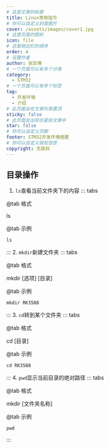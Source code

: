 ```yaml
---
# 这是文章的标题
title: Linux常用指令
# 你可以自定义封面图片
cover: /assets/images/cover1.jpg
# 这是页面的图标
icon: file
# 这是侧边栏的顺序
order: 4
# 设置作者
author: 张凯博
# 一个页面可以有多个分类
category:
  - STM32
# 一个页面可以有多个标签
tag:
  - 开发环境
  - 介绍
# 此页面会在文章列表置顶
sticky: false
# 此页面会出现在星标文章中
star: false
# 你可以自定义页脚
footer: STM32开发环境搭建
# 你可以自定义版权信息
copyright: 无版权
---
```

## 目录操作
1. `ls`查看当前文件夹下的内容
::: tabs

@tab 格式

ls

@tab 示例

```
ls
```
:::
2. `mkdir`新建文件夹
::: tabs

@tab 格式

mkdir [选项] [目录]



@tab 示例

```
mkdir RK3588
```
:::
3. `cd`转到某个文件夹
::: tabs

@tab 格式

cd [目录]

@tab 示例

```
cd RK3588
```
:::
4. `pwd`显示当前目录的绝对路径
::: tabs

@tab 格式

mkdir [文件夹名称]

@tab 示例

```
pwd
```
:::




